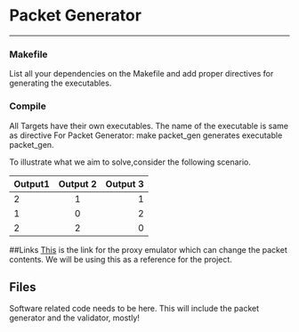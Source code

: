 # Packet Generator
----

### Makefile
List all your dependencies on the Makefile and add proper directives for 
generating the executables.

### Compile
All Targets have their own executables. The name of the executable is same as 
directive
For Packet Generator:
        make packet_gen  generates executable packet_gen.


To illustrate what we aim to solve,consider the following scenario.

| Output1       | Output 2      | Output 3        |
| ------------- |:-------------:| -----:|
| 2             | 1             |   1   |
| 1             | 0             |   2   |
| 2             | 2             |    0  |

##Links 
[This](http://www.cs.columbia.edu/~hgs/research/projects/newudpl/) is the link 
for the proxy emulator which can change the packet contents. We will be using 
this as a reference for the project.

## Files

Software related code needs to be here. This will include the packet generator 
and the validator, mostly!


